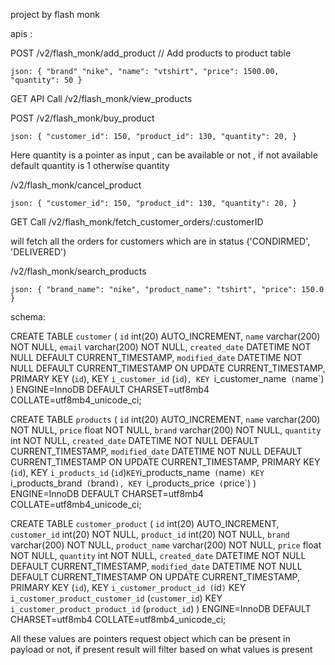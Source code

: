 project by flash monk


apis :

 POST /v2/flash_monk/add_product  // Add products to product table 

`json: {
    "brand" "nike",
    "name": "vtshirt",
    "price": 1500.00,
    "quantity": 50
}
    `

 GET API Call  /v2/flash_monk/view_products


POST /v2/flash_monk/buy_product

`json: {
    "customer_id": 150,
    "product_id": 130,
    "quantity": 20,
}
    `

Here quantity is a pointer as input , can be available or not , if not available default quantity is 1 otherwise quantity

/v2/flash_monk/cancel_product

`json: {
    "customer_id": 150,
    "product_id": 130,
    "quantity": 20,
}
    `


GET Call /v2/flash_monk/fetch_customer_orders/:customerID

will fetch all the orders for customers which are in status ('CONDIRMED', 'DELIVERED')


/v2/flash_monk/search_products

`json: {
   "brand_name": "nike",
   "product_name": "tshirt",
   "price": 150.0
}
    `


schema:

CREATE TABLE `customer` (
    `id` int(20) AUTO_INCREMENT, 
    `name` varchar(200) NOT NULL,
    `email` varchar(200) NOT NULL,
    `created_date` DATETIME NOT NULL DEFAULT CURRENT_TIMESTAMP,
    `modified_date` DATETIME NOT NULL DEFAULT CURRENT_TIMESTAMP ON UPDATE CURRENT_TIMESTAMP,
    PRIMARY KEY (`id`),
    KEY `i_customer_id` (`id`)`,
    KEY `i_customer_name` (`name`)
) ENGINE=InnoDB DEFAULT CHARSET=utf8mb4 COLLATE=utf8mb4_unicode_ci;

CREATE TABLE `products` (
    `id` int(20) AUTO_INCREMENT, 
    `name` varchar(200) NOT NULL,
    `price` float NOT NULL,
    `brand` varchar(200) NOT NULL,
    `quantity` int NOT NULL,
    `created_date` DATETIME NOT NULL DEFAULT CURRENT_TIMESTAMP,
    `modified_date` DATETIME NOT NULL DEFAULT CURRENT_TIMESTAMP ON UPDATE CURRENT_TIMESTAMP,
    PRIMARY KEY (`id`),
    KEY `i_products_id` (`id`)`
    KEY `i_products_name` (`name`)
    KEY `i_products_brand` (`brand`),
    KEY `i_products_price` (`price`)
) ENGINE=InnoDB DEFAULT CHARSET=utf8mb4 COLLATE=utf8mb4_unicode_ci;

CREATE TABLE `customer_product` (
    `id` int(20) AUTO_INCREMENT, 
    `customer_id` int(20) NOT NULL,
    `product_id` int(20) NOT NULL,
    `brand` varchar(200) NOT NULL,
    `product_name` varchar(200) NOT NULL,
    `price` float NOT NULL,
    `quantity` int NOT NULL,
    `created_date` DATETIME NOT NULL DEFAULT CURRENT_TIMESTAMP,
    `modified_date` DATETIME NOT NULL DEFAULT CURRENT_TIMESTAMP ON UPDATE CURRENT_TIMESTAMP,
    PRIMARY KEY (`id`),
    KEY `i_customer_product_id (`id`)`
    KEY `i_customer_product_customer_id` (`customer_id`)
    KEY `i_customer_product_product_id` (`product_id`)
) ENGINE=InnoDB DEFAULT CHARSET=utf8mb4 COLLATE=utf8mb4_unicode_ci;


All these values are pointers request object which can be present in payload or not, if present result will filter based on what values is present
